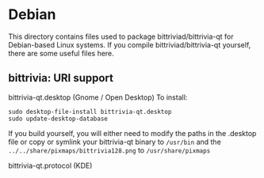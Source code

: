 
Debian
====================
This directory contains files used to package bittriviad/bittrivia-qt
for Debian-based Linux systems. If you compile bittriviad/bittrivia-qt yourself, there are some useful files here.

## bittrivia: URI support ##


bittrivia-qt.desktop  (Gnome / Open Desktop)
To install:

	sudo desktop-file-install bittrivia-qt.desktop
	sudo update-desktop-database

If you build yourself, you will either need to modify the paths in
the .desktop file or copy or symlink your bittrivia-qt binary to `/usr/bin`
and the `../../share/pixmaps/bittrivia128.png` to `/usr/share/pixmaps`

bittrivia-qt.protocol (KDE)

